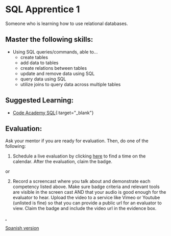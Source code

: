 # SQL Apprentice 1

Someone who is learning how to use relational databases.

## Master the following skills:

- Using SQL queries/commands, able to...
  - create tables
  - add data to tables
  - create relations between tables
  - update and remove data using SQL
  - query data using SQL
  - utilize joins to query data across multiple tables

## Suggested Learning:

- [Code Academy SQL](https://www.codecademy.com/learn/learn-sql){:target="\_blank"}

## Evaluation:

Ask your mentor if you are ready for evaluation. Then, do one of the following:

1. Schedule a live evaluation by clicking [here](https://webdev.codex.academy/mastery-eval-4?badge=okTiXkVERH-cNJ9dtg2V4Q) to find a time on the calendar. After the evaluation, claim the badge.

or

2. Record a screencast where you talk about and demonstrate each competency listed above. Make sure badge criteria and relevant tools are visible in the screen cast AND that your audio is good enough for the evaluator to hear. Upload the video to a service like Vimeo or Youtube (unlisted is fine) so that you can provide a public url for an evaluator to view. Claim the badge and include the video url in the evidence box.

[.](level-4)

[Spanish version](sql1-es.md)
